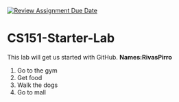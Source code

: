 [![Review Assignment Due Date](https://classroom.github.com/assets/deadline-readme-button-22041afd0340ce965d47ae6ef1cefeee28c7c493a6346c4f15d667ab976d596c.svg)](https://classroom.github.com/a/SaEpsRqx)
# CS151-Starter-Lab

This lab will get us started with GitHub.
**Names:RivasPirro**
1. Go to the gym 
2. Get food 
3. Walk the dogs 
4. Go to mall 